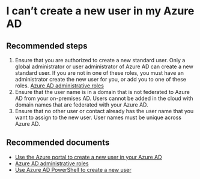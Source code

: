<properties 
    pageTitle="I can't create a new user in my Azure AD"
    description="I can't create a new user in my Azure AD"
    service="microsoft.aad"
    resource="Microsoft_AAD_IAM"
    authors="Jeffsta-MSFT"
    displayOrder="2500"
    selfHelpType="resource"
    resourceTags="userandgroups_overview,userandgroups_user"
    cloudEnvironments="public"
 />
# I can’t create a new user in my Azure AD

## **Recommended steps**
1. Ensure that you are authorized to create a new standard user. Only a global administrator or user administrator of Azure AD can create a new standard user. If you are not in one of these roles, you must have an administrator create the new user for you, or add you to one of these roles.  [Azure AD administrative roles](https://docs.microsoft.com/azure/active-directory/active-directory-assign-admin-roles)
2. Ensure that the user name is in a domain that is not federated to Azure AD from your on-premises AD. Users cannot be added in the cloud with domain names that are federated with your Azure AD.
3. Ensure that no other user or contact already has the user name that you want to assign to the new user. User names must be unique across Azure AD.

## **Recommended documents**

* [Use the Azure portal to create a new user in your Azure AD](https://docs.microsoft.com/azure/active-directory/active-directory-users-create-azure-portal) 
* [Azure AD administrative roles](https://docs.microsoft.com/azure/active-directory/active-directory-assign-admin-roles) 
* [Use Azure AD PowerShell to create a new user](https://docs.microsoft.com/powershell/azuread/v2/new-azureaduser)

